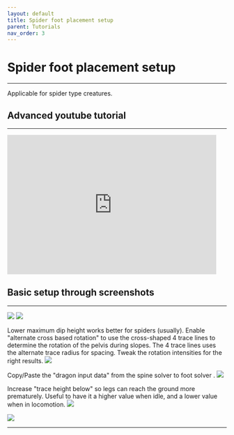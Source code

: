 ```yaml
---
layout: default
title: Spider foot placement setup
parent: Tutorials
nav_order: 3
---
```




# Spider foot placement setup

---

Applicable for spider type creatures.



## Advanced youtube tutorial


---


<div class="video-wrapper">
  <iframe width="480" height="320" src="https://www.youtube.com/embed/Y2ZggCyCVo0" frameborder="0" allowfullscreen></iframe>
</div>




## Basic setup through screenshots

---
      
        

<img src="http://codehawk64.github.io/assets/images/spiders/spider1.png" >
        

<img src="http://codehawk64.github.io/assets/images/spiders/spider2.png" >


Lower maximum dip height works better for spiders (usually). Enable "alternate cross based rotation" to use the cross-shaped 4 trace lines to determine the rotation of the pelvis
during slopes. The 4 trace lines uses the alternate trace radius for spacing. Tweak the rotation intensities for the right results.
<img src="http://codehawk64.github.io/assets/images/spiders/spider3.png" >


Copy/Paste the "dragon input data" from the spine solver to foot solver .
<img src="http://codehawk64.github.io/assets/images/setup4.png" >


Increase "trace height below" so legs can reach the ground more prematurely. Useful to have it a higher value when idle, and a lower value when in locomotion.
<img src="http://codehawk64.github.io/assets/images/spiders/spider4.png" >


<img src="http://codehawk64.github.io/assets/images/setup7.png" >


---

